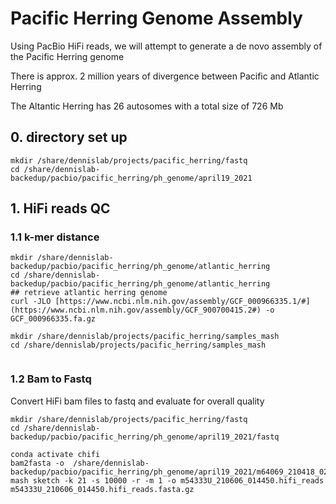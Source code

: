 # Pacific Herring Genome Assembly

Using PacBio HiFi reads, we will attempt to generate a de novo assembly of the Pacific Herring genome

There is approx. 2 million years of divergence between Pacific and Atlantic Herring

The Altantic Herring has 26 autosomes with a total size of 726 Mb

## 0. directory set up
```
mkdir /share/dennislab/projects/pacific_herring/fastq
cd /share/dennislab-backedup/pacbio/pacific_herring/ph_genome/april19_2021
```
## 1. HiFi reads QC
### 1.1 k-mer distance
```
mkdir /share/dennislab-backedup/pacbio/pacific_herring/ph_genome/atlantic_herring
cd /share/dennislab-backedup/pacbio/pacific_herring/ph_genome/atlantic_herring
## retrieve atlantic herring genome
curl -JLO [https://www.ncbi.nlm.nih.gov/assembly/GCF_000966335.1/#](https://www.ncbi.nlm.nih.gov/assembly/GCF_900700415.2#) -o GCF_000966335.fa.gz

mkdir /share/dennislab/projects/pacific_herring/samples_mash
cd /share/dennislab/projects/pacific_herring/samples_mash


```

### 1.2 Bam to Fastq
Convert HiFi bam files to fastq and evaluate for overall quality
```
mkdir /share/dennislab/projects/pacific_herring/fastq
cd /share/dennislab-backedup/pacbio/pacific_herring/ph_genome/april19_2021/fastq

conda activate chifi
bam2fasta -o  /share/dennislab-backedup/pacbio/pacific_herring/ph_genome/april19_2021/m64069_210418_020829.hifi_reads.bam
mash sketch -k 21 -s 10000 -r -m 1 -o m54333U_210606_014450.hifi_reads m54333U_210606_014450.hifi_reads.fasta.gz

